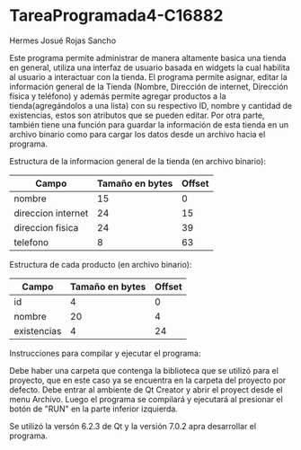 # TareaProgramada4-C16882
Hermes Josué Rojas Sancho

Este programa permite administrar de manera altamente basica una tienda en general, utiliza una interfaz de usuario basada en widgets la cual habilita al usuario a interactuar con la tienda. El programa permite asignar, editar la información general de la Tienda (Nombre, Dirección de internet, Dirección física y teléfono) y además permite agregar productos a la tienda(agregándolos a una lista) con su respectivo ID, nombre y cantidad de existencias, estos son atributos que se pueden editar.
Por otra parte, también tiene una función para guardar la información de esta tienda en un archivo binario como para cargar los datos desde un archivo hacia el programa.

Estructura de la informacion general de la tienda (en archivo binario):

| Campo              | Tamaño en bytes | Offset |
| ----------         | --------------- | ------ | 
| nombre             | 15              | 0  |
| direccion internet | 24              | 15 |
| direccion fisica   | 24              | 39 |
| telefono           | 8               | 63 |

Estructura de cada producto (en archivo binario):

| Campo              | Tamaño en bytes | Offset |
| ----------         | --------------- | ------ | 
| id                 | 4               | 0  |
| nombre             | 20              | 4  |
| existencias        | 4               | 24 |

Instrucciones para compilar y ejecutar el programa:

Debe haber una carpeta que contenga la biblioteca que se utilizó para el proyecto, que en este caso ya se encuentra en la carpeta del proyecto por defecto.
Debe entrar al ambiente de Qt Creator y abrir el proyect desde el menu Archivo. Luego el programa se compilará y ejecutará al presionar el botón de "RUN" en la parte inferior izquierda.

Se utilizó la versón 6.2.3 de Qt y la versión 7.0.2 apra desarrollar el programa.
